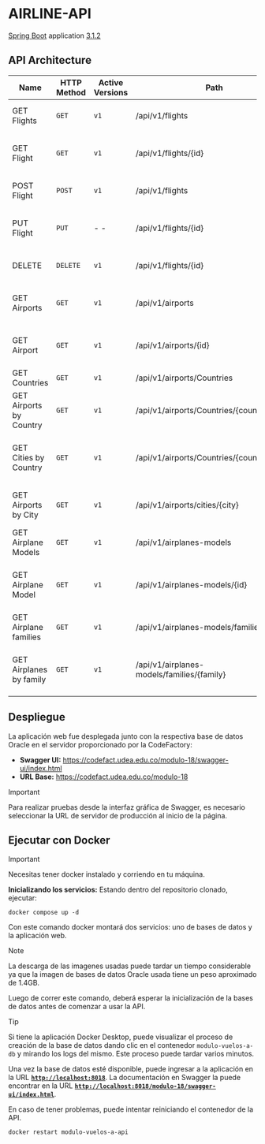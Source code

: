 # AIRLINE-API

[Spring Boot](http://projects.spring.io/spring-boot/) application [3.1.2](https://spring.io/blog/2023/07/20/spring-boot-3-1-2-available-now)

## API Architecture

| Name                    | HTTP Method | Active Versions | Path                                        | Status Codes          | Implemented | Description                                      |
| ----------------------- | ----------- | --------------- | ------------------------------------------- | --------------------- | ----------- | ------------------------------------------------ |
| GET Flights             | `GET`       | `v1`            | /api/v1/flights                             | `200`                 | ✅          | Get basic information of all flights             |
| GET Flight              | `GET`       | `v1`            | /api/v1/flights/{id}                        | `200` - `400` - `404` | ✅          | Returns only one flight by its id                |
| POST Flight             | `POST`      | `v1`            | /api/v1/flights                             | `201` - `400`         | ✅          | Create a flight and its scales                   |
| PUT Flight              | `PUT`       | - -             | /api/v1/flights/{id}                        | `200` - `400` - `404` | ❌          | Update the flight and scales info by its id      |
| DELETE                  | `DELETE`    | `v1`            | /api/v1/flights/{id}                        | `200` - `400` - `404` | ✅          | Delete a flight by its id                        |
| GET Airports            | `GET`       | `v1`            | /api/v1/airports                            | `200`                 | ✅          | Get basic information of all airports            |
| GET Airport             | `GET`       | `v1`            | /api/v1/airports/{id}                       | `200` - `400` - `404` | ✅          | Returns only one airport by its id               |
| GET Countries           | `GET`       | `v1`            | /api/v1/airports/Countries                  | `200`                 | ✅          | Get the list of all cities                       |
| GET Airports by Country | `GET`       | `v1`            | /api/v1/airports/Countries/{country}        | `200` - `400`         | ✅          | Get all airports of a specific country           |
| GET Cities by Country   | `GET`       | `v1`            | /api/v1/airports/Countries/{country}/cities | `200` - `400`         | ✅          | Get the list of all cities of a specific country |
| GET Airports by City    | `GET`       | `v1`            | /api/v1/airports/cities/{city}              | `200` - `400`         | ✅          | Get all airports of a specific city              |
| GET Airplane Models     | `GET`       | `v1`            | /api/v1/airplanes-models                    | `200`                 | ✅          | Get all airplane models                          |
| GET Airplane Model      | `GET`       | `v1`            | /api/v1/airplanes-models/{id}               | `200` - `400` - `404` | ✅          | Get only one airplane model by its id            |
| GET Airplane families   | `GET`       | `v1`            | /api/v1/airplanes-models/families           | `200`                 | ✅          | Get a list of all airplane families              |
| GET Airplanes by family | `GET`       | `v1`            | /api/v1/airplanes-models/families/{family}  | `200` - `400`         | ✅          | Get all airplane models of a specific family     |

## Despliegue

La aplicación web fue desplegada junto con la respectiva base de datos Oracle en el servidor proporcionado por la CodeFactory:

- **Swagger UI:** https://codefact.udea.edu.co/modulo-18/swagger-ui/index.html
- **URL Base:** https://codefact.udea.edu.co/modulo-18

> [!IMPORTANT]  
> Para realizar pruebas desde la interfaz gráfica de Swagger, es necesario seleccionar la URL de servidor de producción al inicio de la página.

## Ejecutar con Docker

> [!IMPORTANT]  
> Necesitas tener docker instalado y corriendo en tu máquina.

**Inicializando los servicios:**
Estando dentro del repositorio clonado, ejecutar:

```shell
docker compose up -d
```

Con este comando docker montará dos servicios: uno de bases de datos y la aplicación web.

> [!NOTE]  
> La descarga de las imagenes usadas puede tardar un tiempo considerable ya que la imagen
> de bases de datos Oracle usada tiene un peso aproximado de 1.4GB.

Luego de correr este comando, deberá esperar la inicialización de la bases de datos antes de comenzar a usar la API.

> [!TIP]
> Si tiene la aplicación Docker Desktop, puede visualizar el proceso de creación de la base de datos dando clic en el contenedor `modulo-vuelos-a-db` y mirando los logs del mismo. Este proceso puede tardar varios minutos.

Una vez la base de datos esté disponible, puede ingresar a la aplicación en la URL [**`http://localhost:8018`**](http://localhost:8018). La documentación en Swagger la puede encontrar en la URL [**`http://localhost:8018/modulo-18/swagger-ui/index.html`**](http://localhost:8018/modulo-18/swagger-ui/index.html).

En caso de tener problemas, puede intentar reiniciando el contenedor de la API.

```shell
docker restart modulo-vuelos-a-api
```
